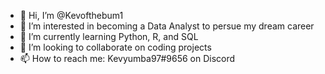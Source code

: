 - 👋 Hi, I’m @Kevofthebum1
- 👀 I’m interested in becoming a Data Analyst to persue my dream career
- 🌱 I’m currently learning Python, R, and SQL
- 💞️ I’m looking to collaborate on coding projects
- 📫 How to reach me: Kevyumba97#9656 on Discord

<!---
Kevofthebum1/Kevofthebum1 is a ✨ special ✨ repository because its `README.md` (this file) appears on your GitHub profile.
You can click the Preview link to take a look at your changes.
--->
